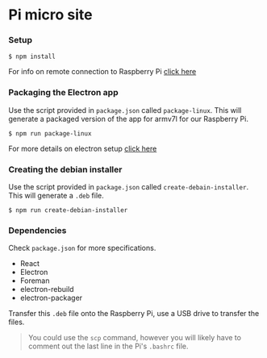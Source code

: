 # Pi micro site

### Setup 

``` console
$ npm install
```

For info on remote connection to Raspberry Pi [click here](documentation/piConnection.md)

### Packaging the Electron app

Use the script provided in `package.json` called `package-linux`. 
This will generate a packaged version of the app for armv7l for our Raspberry Pi. 

``` console
$ npm run package-linux
```
For more details on electron setup [click here](documentation/electronSetup.md)

### Creating the debian installer

Use the script provided in `package.json` called `create-debain-installer`. 
This will generate a `.deb` file. 

``` console
$ npm run create-debian-installer
```

### Dependencies

Check `package.json` for more specifications.

- React
- Electron
- Foreman
- electron-rebuild
- electron-packager

Transfer this `.deb` file onto the Raspberry Pi, use a USB drive to transfer the files. 
> You could use the `scp` command, however you will likely have to comment out the 
> last line in the Pi's `.bashrc` file. 
